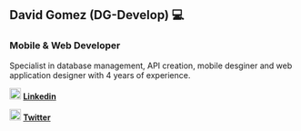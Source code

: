 ## David Gomez (DG-Develop) 💻
### Mobile & Web Developer

Specialist in database management, API creation, mobile desginer and web application designer with 4 years of experience.

<img src="https://cdn-icons-png.flaticon.com/512/174/174857.png" width="20" height="20">  [**Linkedin**](https://www.linkedin.com/in/davidagp/)

<img src="https://upload.wikimedia.org/wikipedia/commons/thumb/4/4f/Twitter-logo.svg/934px-Twitter-logo.svg.png" width="20" height="20">  [**Twitter**](https://twitter.com/DGDevelop)
